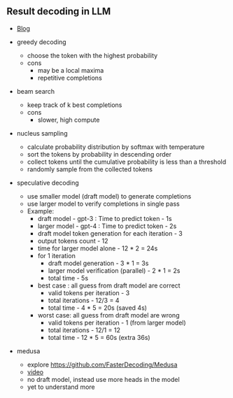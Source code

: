 ## Result decoding in LLM
- [Blog](https://medium.com/@aalokpatwa/llm-decoding-balancing-quality-and-latency-23632cc0277e)
- greedy decoding
    - choose the token with the highest probability
    - cons
        - may be a local maxima
        - repetitive completions
- beam search
    - keep track of k best completions
    - cons
        - slower, high compute
- nucleus sampling
    - calculate probability distribution by softmax with temperature
    - sort the tokens by probability in descending order
    - collect tokens until the cumulative probability is less than a threshold
    - randomly sample from the collected tokens
- speculative decoding
    - use smaller model (draft model) to generate completions
    - use larger model to verify completions in single pass
    - Example:
        - draft model - gpt-3 : Time to predict token - 1s
        - larger model - gpt-4 : Time to predict token - 2s
        - draft model token generation for each iteration - 3
        - output tokens count - 12
        - time for larger model alone - 12 * 2 = 24s
        - for 1 iteration
            - draft model generation - 3 * 1 = 3s
            - larger model verification (parallel) - 2 * 1 = 2s
            - total time - 5s
        - best case : all guess from draft model are correct
            - valid tokens per iteration - 3
            - total iterations - 12/3 = 4
            - total time - 4 * 5 = 20s (saved 4s)
        - worst case: all guess from draft model are wrong
            - valid tokens per iteration - 1 (from larger model)
            - total iterations - 12/1 = 12
            - total time - 12 * 5 = 60s (extra 36s)

- medusa
    - explore https://github.com/FasterDecoding/Medusa
    - [video](https://youtu.be/Jjjn-J9SJ1s?si=Ky-Y44_-56Vm3aqY)
    - no draft model, instead use more heads in the model
    - yet to understand more
